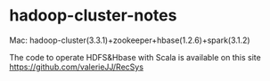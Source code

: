 # hadoop-cluster-notes
Mac: hadoop-cluster(3.3.1)+zookeeper+hbase(1.2.6)+spark(3.1.2)

The code to operate HDFS&Hbase with Scala is available on this site https://github.com/valerieJJ/RecSys
